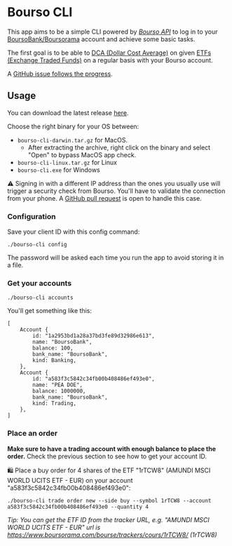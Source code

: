 # Bourso CLI

This app aims to be a simple CLI powered by *[Bourso API](./src/bourso_api/)* to log in to your [BoursoBank/Boursorama](https://www.boursorama.com) account and achieve some basic tasks.

The first goal is to be able to [DCA (Dollar Cost Average)](https://www.investopedia.com/terms/d/dollarcostaveraging.asp) on given [ETFs (Exchange Traded Funds)](https://www.investopedia.com/terms/e/etf.asp) on a regular basis with your Bourso account.

A [GitHub issue follows the progress](https://github.com/azerpas/bourso-api/issues/1).

## Usage
You can download the latest release [here](https://github.com/azerpas/bourso-api/releases).

Choose the right binary for your OS between:
- `bourso-cli-darwin.tar.gz` for MacOS. 
    - After extracting the archive, right click on the binary and select "Open" to bypass MacOS app check.
- `bourso-cli-linux.tar.gz` for Linux
- `bourso-cli.exe` for Windows

⚠️ Signing in with a different IP address than the ones you usually use will trigger a security check from Bourso. You'll have to validate the connection from your phone. A [GitHub pull request](https://github.com/azerpas/bourso-api/pull/10) is open to handle this case.

### Configuration
Save your client ID with this config command:
```
./bourso-cli config
```
The password will be asked each time you run the app to avoid storing it in a file.

### Get your accounts
```
./bourso-cli accounts
```
You'll get something like this:
```
[
    Account {
        id: "1a2953bd1a28a37bd3fe89d32986e613",
        name: "BoursoBank",
        balance: 100,
        bank_name: "BoursoBank",
        kind: Banking,
    },
    Account {
        id: "a583f3c5842c34fb00b408486ef493e0",
        name: "PEA DOE",
        balance: 1000000,
        bank_name: "BoursoBank",
        kind: Trading,
    },
]
```

### Place an order
**Make sure to have a trading account with enough balance to place the order.** Check the previous section to see how to get your account ID.

🛍️ Place a buy order for 4 shares of the ETF "1rTCW8" (AMUNDI MSCI WORLD UCITS ETF - EUR) on your account "a583f3c5842c34fb00b408486ef493e0":
```
./bourso-cli trade order new --side buy --symbol 1rTCW8 --account a583f3c5842c34fb00b408486ef493e0 --quantity 4
```

*Tip: You can get the ETF ID from the tracker URL, e.g. "AMUNDI MSCI WORLD UCITS ETF - EUR" url is https://www.boursorama.com/bourse/trackers/cours/1rTCW8/ (1rTCW8)*